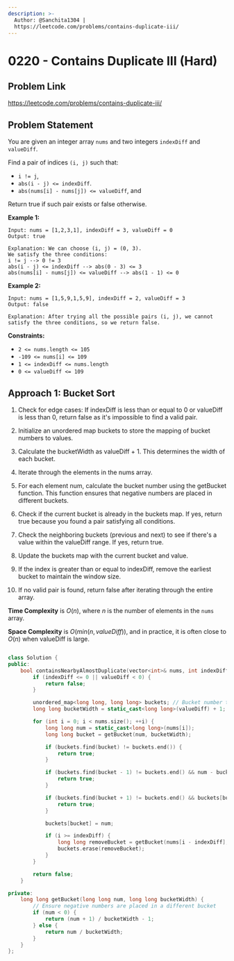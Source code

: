 ```yaml
---
description: >-
  Author: @Sanchita1304 |
  https://leetcode.com/problems/contains-duplicate-iii/
---
```


# 0220 - Contains Duplicate III (Hard)

## Problem Link

https://leetcode.com/problems/contains-duplicate-iii/

## Problem Statement

You are given an integer array `nums` and two integers `indexDiff` and `valueDiff`.

Find a pair of indices `(i, j)` such that:

- `i != j`,
- `abs(i - j) <= indexDiff`.
- `abs(nums[i] - nums[j]) <= valueDiff`, and

Return true if such pair exists or false otherwise.

**Example 1:**

```
Input: nums = [1,2,3,1], indexDiff = 3, valueDiff = 0
Output: true

Explanation: We can choose (i, j) = (0, 3).
We satisfy the three conditions:
i != j --> 0 != 3
abs(i - j) <= indexDiff --> abs(0 - 3) <= 3
abs(nums[i] - nums[j]) <= valueDiff --> abs(1 - 1) <= 0
```

**Example 2:**

```
Input: nums = [1,5,9,1,5,9], indexDiff = 2, valueDiff = 3
Output: false

Explanation: After trying all the possible pairs (i, j), we cannot satisfy the three conditions, so we return false.
```

**Constraints:**

- `2 <= nums.length <= 105`
- `-109 <= nums[i] <= 109`
- `1 <= indexDiff <= nums.length`
- `0 <= valueDiff <= 109`

## Approach 1: Bucket Sort

1. Check for edge cases: If indexDiff is less than or equal to 0 or valueDiff is less than 0,   return false as it's impossible to find a valid pair.

2. Initialize an unordered map buckets to store the mapping of bucket numbers to values.

3. Calculate the bucketWidth as valueDiff + 1. This determines the width of each bucket.

4. Iterate through the elements in the nums array.

5. For each element num, calculate the bucket number using the getBucket function. This function ensures that negative numbers are placed in different buckets.

6. Check if the current bucket is already in the buckets map. If yes, return true because you found a pair satisfying all conditions.

7. Check the neighboring buckets (previous and next) to see if there's a value within the valueDiff range. If yes, return true.

8. Update the buckets map with the current bucket and value.

9. If the index is greater than or equal to indexDiff, remove the earliest bucket to maintain the window size.

10. If no valid pair is found, return false after iterating through the entire array.

__Time Complexity__ is $O(n)$, where $n$ is the number of elements in the `nums` array.

__Space Complexity__ is $O(min(n, valueDiff))$, and in practice, it is often close to $O(n)$ when valueDiff is large.

<Tabs>
<TabItem value="cpp" label="C++">
<SolutionAuthor name="@sanchi1304"/>

```cpp

class Solution {
public:
    bool containsNearbyAlmostDuplicate(vector<int>& nums, int indexDiff, int valueDiff) {
        if (indexDiff <= 0 || valueDiff < 0) {
            return false;
        }

        unordered_map<long long, long long> buckets; // Bucket number to value mapping
        long long bucketWidth = static_cast<long long>(valueDiff) + 1;

        for (int i = 0; i < nums.size(); ++i) {
            long long num = static_cast<long long>(nums[i]);
            long long bucket = getBucket(num, bucketWidth);

            if (buckets.find(bucket) != buckets.end()) {
                return true;
            }

            if (buckets.find(bucket - 1) != buckets.end() && num - buckets[bucket - 1] <= valueDiff) {
                return true;
            }

            if (buckets.find(bucket + 1) != buckets.end() && buckets[bucket + 1] - num <= valueDiff) {
                return true;
            }

            buckets[bucket] = num;

            if (i >= indexDiff) {
                long long removeBucket = getBucket(nums[i - indexDiff], bucketWidth);
                buckets.erase(removeBucket);
            }
        }

        return false;
    }

private:
    long long getBucket(long long num, long long bucketWidth) {
        // Ensure negative numbers are placed in a different bucket
        if (num < 0) {
            return (num + 1) / bucketWidth - 1;
        } else {
            return num / bucketWidth;
        }
    }
};

```
</TabItem>
</Tabs>
